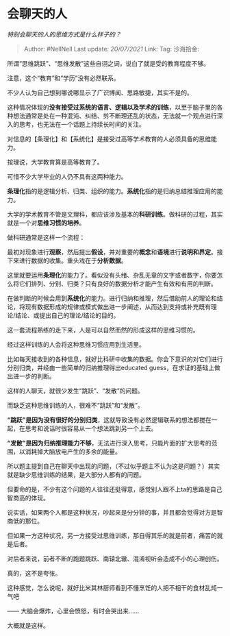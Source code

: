 # 会聊天的人

*特别会聊天的人的思维方式是什么样子的？*

> Author: #NellNell
> Last update: *20/07/2021*
> Link:
> Tag:
> 沙海拾金:

所谓“思维跳跃”、“思维发散”这些自诩之词，说白了就是受的教育程度不够。

注意，这个“教育”和“学历”没有必然联系。

不少人认为自己想到哪说哪显示了广识博闻、思路敏捷，其实不是的。

这种情况体现的**没有接受过系统的语言、逻辑以及学术的训练**，以至于脑子里的各种想法通常是处在一种混沌、纠结、剪不断理还乱的状态，无法就一个观点进行深入的思考，也无法在一个话题上持续长时间的关注。

对信息的【条理化】和【系统化】是接受过高等学术教育的人必须具备的思维能力。

按理说，大学教育算是高等教育了。

可惜不少大学毕业的人仍不具有这两种能力。

**条理化**指的是逻辑分析、归类、组织的能力。**系统化**指的是归纳总结推理应用的能力。

大学的学术教育不管是文理科，都应该涉及基本的**科研训练**。做科研的过程，其实就是一个对**思维习惯的培养**。

做科研通常是这样一个流程：

最初对现象进行**观察**，然后提出**假设**，并对重要的**概念**和**语境**进行**说明和界定**。接下来进行数据的收集。重头戏在于**分析数据**。

这里就要运用**条理化**的能力了。看似没有头绪、杂乱无章的文字或者数字，你要怎么将它们排列、分别、归类？只有良好的数据分析才能产生有效和有用的判断。

在做判断的时候会用到**系统化**的能力。进行归纳和推理，然后借助前人的理论和结论，将现有数据形成的规律或模式做出进一步阐述，从而达到支持或补充既有理论/结论、或提出自己的理论/结论的目的。

这一套流程熟练的走下来，人是可以自然而然的形成这样的思维习惯的。

经过这样训练的人会将这种思维习惯应用到生活里。

比如每天接收到的各种信息，就好比科研中收集的数据。你会下意识的对它们进行分别归类，并经由一些简单的归纳推理得出educated guess，在求证的基础上做出进一步的判断。

这样的人聊天，就很少发生“跳跃”、“发散”的问题。

而缺乏这种思维训练的人，很难不“跳跃”和“发散”。

**“跳跃”是因为没有很好的分别归类**，这就导致没有必然逻辑联系的想法都搅在一起，在思考和说话时很容易从一个想法跳到另一个上去。

**“发散”是因为归纳推理能力不够**，无法进行深入思考，只能片面的扩大思考的范围，以消耗掉大脑放电产生的多余的能量。

所以题主提到自己在聊天中出现的问题，（不过似乎题主不认为这是问题？）其实就是缺少思维训练的结果，是大部分人都有的问题。

但要命的是，不少有这个问题的人往往还挺得意，感觉别人跟不上ta的思路是自己智商高的体现。

说实话，如果两个人都是这种状况，吵起来是分分钟的事，并且都会觉得对方是智商低的那位。

但如果一方这种状况，另一方接受过思维训练，那自得其乐的就是前者，痛苦的就是后者。

对后者来说，前者不断的跑题跳跃、南辕北辙、混淆视听会造成不小的心理创伤。

真的，这不是夸张。

这种感觉，怎么说呢，就好比米其林厨师看到不懂烹饪的人把不相干的食材乱炖一气吧

—— 大脑会爆炸，心里会愤怒，有时会哭出来……

大概就是这样。
